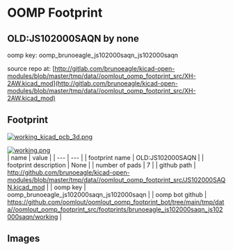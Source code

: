 # OOMP Footprint  
## OLD:JS102000SAQN  by none  
  
oomp key: oomp_brunoeagle_js102000saqn_js102000saqn  
  
source repo at: [http://gitlab.com/brunoeagle/kicad-open-modules/blob/master/tmp/data//oomlout_oomp_footprint_src/XH-2AW.kicad_mod](http://gitlab.com/brunoeagle/kicad-open-modules/blob/master/tmp/data//oomlout_oomp_footprint_src/XH-2AW.kicad_mod)  
## Footprint  
  
[![working_kicad_pcb_3d.png](working_kicad_pcb_3d_600.png)](working_kicad_pcb_3d.png)  
  
[![working.png](working_600.png)](working.png)  
| name | value | 
| --- | --- | 
| footprint name | OLD:JS102000SAQN | 
| footprint description | None | 
| number of pads | 7 | 
| github path | http://github.com/brunoeagle/kicad-open-modules/blob/master/tmp/data//oomlout_oomp_footprint_src/JS102000SAQN.kicad_mod | 
| oomp key | oomp_brunoeagle_js102000saqn_js102000saqn | 
| oomp bot github | https://github.com/oomlout/oomlout_oomp_footprint_bot/tree/main/tmp/data//oomlout_oomp_footprint_src/footprints/brunoeagle_js102000saqn_js102000saqn/working | 
## Images  

